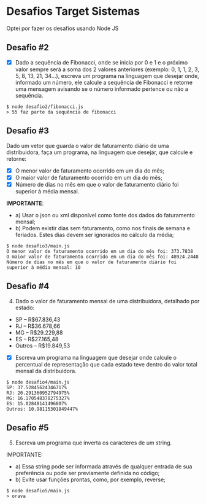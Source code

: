 # Desafios Target Sistemas

Optei por fazer os desafios usando Node JS

## Desafio #2
- [x] Dado a sequência de Fibonacci, onde se inicia por 0 e 1 e o próximo valor sempre será a soma dos 2 valores anteriores (exemplo: 0, 1, 1, 2, 3, 5, 8, 13, 21, 34...), escreva um programa na linguagem que desejar onde, informado um número, ele calcule a sequência de Fibonacci e retorne uma mensagem avisando se o número informado pertence ou não a sequência.

```
$ node desafio2/fibonacci.js 
> 55 faz parte da sequência de fibonacci
```

## Desafio #3
Dado um vetor que guarda o valor de faturamento diário de uma distribuidora, faça um programa, na linguagem que desejar, que calcule e retorne:

- [x] O menor valor de faturamento ocorrido em um dia do mês;
- [x] O maior valor de faturamento ocorrido em um dia do mês;
- [x] Número de dias no mês em que o valor de faturamento diário foi superior à média mensal.

**IMPORTANTE**:
- a) Usar o json ou xml disponível como fonte dos dados do faturamento mensal;
- b) Podem existir dias sem faturamento, como nos finais de semana e feriados. Estes dias devem ser ignorados no cálculo da média;

```
$ node desafio3/main.js 
O menor valor de faturamento ocorrido em um dia do mês foi: 373.7838
O maior valor de faturamento ocorrido em um dia do mês foi: 48924.2448
Número de dias no mês em que o valor de faturamento diário foi superior à média mensal: 10
```
## Desafio #4
4) Dado o valor de faturamento mensal de uma distribuidora, detalhado por estado:
- SP – R$67.836,43
- RJ – R$36.678,66
- MG – R$29.229,88
- ES – R$27.165,48
- Outros – R$19.849,53

- [x] Escreva um programa na linguagem que desejar onde calcule o percentual de representação que cada estado teve dentro do valor total mensal da distribuidora.

```
$ node desafio4/main.js 
SP: 37.52845624346717%
RJ: 20.291360952794975%
MG: 16.170548370275327%
ES: 15.02848141496807%
Outros: 10.98115301849447%
```
## Desafio #5
5) Escreva um programa que inverta os caracteres de um string.

IMPORTANTE:

- a) Essa string pode ser informada através de qualquer entrada de sua preferência ou pode ser previamente definida no código;
- b) Evite usar funções prontas, como, por exemplo, reverse;

```
$ node desafio5/main.js 
> orava
```